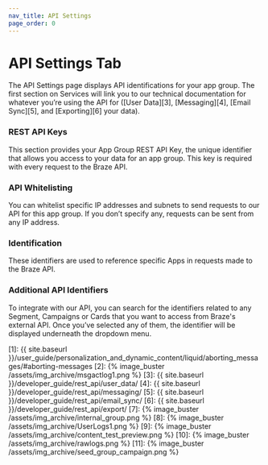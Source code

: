 ```yaml
---
nav_title: API Settings
page_order: 0
---
```


# API Settings Tab

The API Settings page displays API identifications for your app group. The first section on Services will link you to our technical documentation for whatever you’re using the API for ([User Data][3], [Messaging][4], [Email Sync][5], and [Exporting][6] your data).

### REST API Keys

This section provides your App Group REST API Key, the unique identifier that allows you access to your data for an app group. This key is required with every request to the Braze API.

### API Whitelisting

You can whitelist specific IP addresses and subnets to send requests to our API for this app group. If you don’t specify any, requests can be sent from any IP address.

### Identification

These identifiers are used to reference specific Apps in requests made to the Braze API.

### Additional API Identifiers

To integrate with our API, you can search for the identifiers related to any Segment, Campaigns or Cards that you want to access from Braze's external API. Once you’ve selected any of them, the identifier will be displayed underneath the dropdown menu.

[1]: {{ site.baseurl }}/user_guide/personalization_and_dynamic_content/liquid/aborting_messages/#aborting-messages
[2]: {% image_buster /assets/img_archive/msgactlog1.png %}
[3]: {{ site.baseurl }}/developer_guide/rest_api/user_data/
[4]: {{ site.baseurl }}/developer_guide/rest_api/messaging/
[5]: {{ site.baseurl }}/developer_guide/rest_api/email_sync/
[6]: {{ site.baseurl }}/developer_guide/rest_api/export/
[7]: {% image_buster /assets/img_archive/internal_group.png %}
[8]: {% image_buster /assets/img_archive/UserLogs1.png %}
[9]: {% image_buster /assets/img_archive/content_test_preview.png %}
[10]: {% image_buster /assets/img_archive/rawlogs.png %}
[11]: {% image_buster /assets/img_archive/seed_group_campaign.png %}
